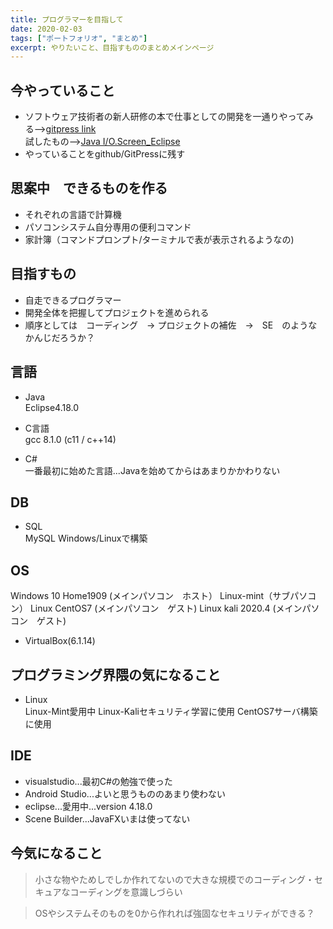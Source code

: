 ```yaml
---
title: プログラマーを目指して
date: 2020-02-03
tags: ["ポートフォリオ", "まとめ"]
excerpt: やりたいこと、目指すもののまとめメインページ
---
```


## 今やっていること
 - ソフトウェア技術者の新人研修の本で仕事としての開発を一通りやってみる-->[gitpress link](./Development_Training)  
   試したもの-->[Java I/O.Screen_Eclipse](https://github.com/rika-9240/Java_I-O_Screen_eclipse/tree/master)
 - やっていることをgithub/GitPressに残す

## 思案中　できるものを作る
  - それぞれの言語で計算機
  - パソコンシステム自分専用の便利コマンド
  - 家計簿（コマンドプロンプト/ターミナルで表が表示されるようなの)

## 目指すもの
 - 自走できるプログラマー
 - 開発全体を把握してプロジェクトを進められる
 - 順序としては　コーディング　-> プロジェクトの補佐　->　SE　のようなかんじだろうか？

## 言語

 - Java  
Eclipse4.18.0

 - C言語  
gcc 8.1.0 (c11 / c++14)

 - C#  
一番最初に始めた言語...Javaを始めてからはあまりかかわりない

## DB
 - SQL  
 MySQL Windows/Linuxで構築

## OS
Windows 10 Home1909 (メインパソコン　ホスト）
Linux-mint（サブパソコン）
Linux CentOS7 (メインパソコン　ゲスト)
Linux kali 2020.4 (メインパソコン　ゲスト)
 - VirtualBox(6.1.14)

## プログラミング界隈の気になること

- Linux  
Linux-Mint愛用中
Linux-Kaliセキュリティ学習に使用
CentOS7サーバ構築に使用

## IDE

 - visualstudio...最初C#の勉強で使った
 - Android Studio...よいと思うもののあまり使わない
 - eclipse...愛用中...version 4.18.0  
 - Scene Builder...JavaFXいまは使ってない
 
## 今気になること

 >小さな物やためしでしか作れてないので大きな規模でのコーディング・セキュアなコーディングを意識しづらい
 
 >OSやシステムそのものを0から作れれば強固なセキュリティができる？
 
